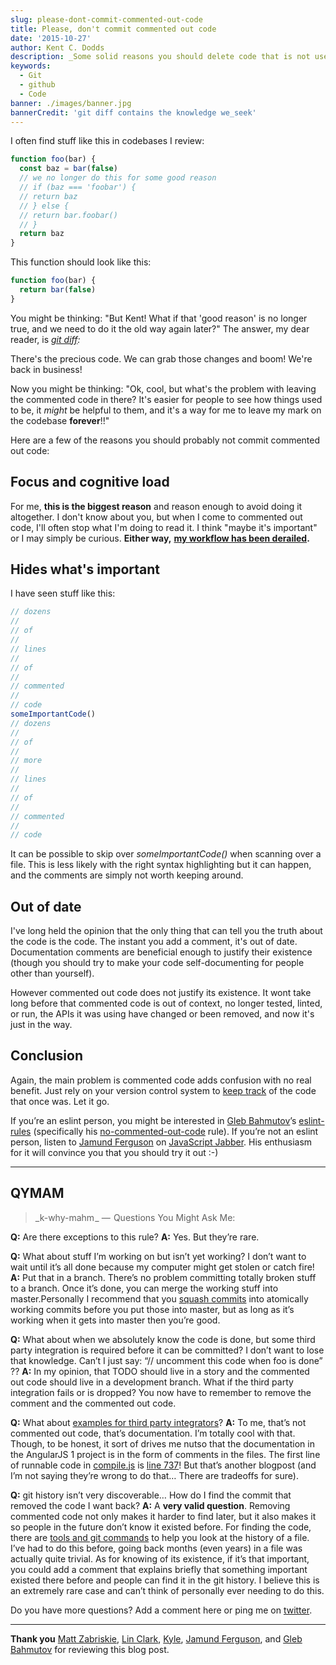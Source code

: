 ```yaml
---
slug: please-dont-commit-commented-out-code
title: Please, don't commit commented out code
date: '2015-10-27'
author: Kent C. Dodds
description: _Some solid reasons you should delete code that is not used_
keywords:
  - Git
  - github
  - Code
banner: ./images/banner.jpg
bannerCredit: 'git diff contains the knowledge we_seek'
---
```


I often find stuff like this in codebases I review:

```js
function foo(bar) {
  const baz = bar(false)
  // we no longer do this for some good reason
  // if (baz === 'foobar') {
  // return baz
  // } else {
  // return bar.foobar()
  // }
  return baz
}
```

This function should look like this:

```js
function foo(bar) {
  return bar(false)
}
```

You might be thinking: "But Kent! What if that 'good reason' is no longer true,
and we need to do it the old way again later?" The answer, my dear reader, is
[_git diff_](https://git-scm.com/docs/git-diff)_:_

There's the precious code. We can grab those changes and boom! We're back in
business!

Now you might be thinking: "Ok, cool, but what's the problem with leaving the
commented code in there? It's easier for people to see how things used to be, it
_might_ be helpful to them, and it's a way for me to leave my mark on the
codebase **forever**!!"

Here are a few of the reasons you should probably not commit commented out code:

## **Focus and cognitive load**

For me, **this is the biggest reason** and reason enough to avoid doing it
altogether. I don't know about you, but when I come to commented out code, I'll
often stop what I'm doing to read it. I think "maybe it's important" or I may
simply be curious. **Either way,**
[**my workflow has been derailed**](http://heeris.id.au/2013/this-is-why-you-shouldnt-interrupt-a-programmer)**.**

## Hides what's important

I have seen stuff like this:

```js
// dozens
//
// of
//
// lines
//
// of
//
// commented
//
// code
someImportantCode()
// dozens
//
// of
//
// more
//
// lines
//
// of
//
// commented
//
// code
```

It can be possible to skip over _someImportantCode()_ when scanning over a file.
This is less likely with the right syntax highlighting but it can happen, and
the comments are simply not worth keeping around.

## Out of date

I've long held the opinion that the only thing that can tell you the truth about
the code is the code. The instant you add a comment, it's out of date.
Documentation comments are beneficial enough to justify their existence (though
you should try to make your code self-documenting for people other than
yourself).

However commented out code does not justify its existence. It wont take long
before that commented code is out of context, no longer tested, linted, or run,
the APIs it was using have changed or been removed, and now it's just in the
way.

## Conclusion

Again, the main problem is commented code adds confusion with no real benefit.
Just rely on your version control system to
[keep track](https://youtu.be/dQw4w9WgXcQ) of the code that once was. Let it go.

If you’re an eslint person, you might be interested in
[Gleb Bahmutov](https://twitter.com/bahmutov)’s
[eslint-rules](https://github.com/bahmutov/eslint-rules) (specifically his
[no-commented-out-code](https://github.com/bahmutov/eslint-rules#no-commented-out-code)
rule). If you’re not an eslint person, listen to
[Jamund Ferguson](https://twitter.com/xjamundx) on
[JavaScript Jabber](https://devchat.tv/js-jabber/162-jsj-eslint-with-jamund-ferguson).
His enthusiasm for it will convince you that you should try it out :-)

---

## QYMAM

> _k-why-mahm _ —  Questions You Might Ask Me:

**Q:** Are there exceptions to this rule? **A:** Yes. But they’re rare.

**Q:** What about stuff I’m working on but isn’t yet working? I don’t want to
wait until it’s all done because my computer might get stolen or catch fire!
**A:** Put that in a branch. There’s no problem committing totally broken stuff
to a branch. Once it’s done, you can merge the working stuff into
master.Personally I recommend that you
[squash commits](http://makandracards.com/makandra/527-squash-several-git-commits-into-a-single-commit)
into atomically working commits before you put those into master, but as long as
it’s working when it gets into master then you’re good.

**Q:** What about when we absolutely know the code is done, but some third party
integration is required before it can be committed? I don’t want to lose that
knowledge. Can’t I just say: “// uncomment this code when foo is done” ?? **A:**
In my opinion, that TODO should live in a story and the commented out code
should live in a development branch. What if the third party integration fails
or is dropped? You now have to remember to remove the comment and the commented
out code.

**Q:** What about
[examples for third party integrators](https://twitter.com/cssensei/status/658780781943328769)?
**A:** To me, that’s not commented out code, that’s documentation. I’m totally
cool with that. Though, to be honest, it sort of drives me nutso that the
documentation in the AngularJS 1 project is in the form of comments in the
files. The first line of runnable code in
[compile.js](https://github.com/angular/angular.js/blob/469b14a525aad1eb3a0013f9d02c943b649c3392/src/ng/compile.js)
is
[line 737](https://github.com/angular/angular.js/blob/469b14a525aad1eb3a0013f9d02c943b649c3392/src/ng/compile.js#L737)!
But that’s another blogpost (and I’m not saying they’re wrong to do that… There
are tradeoffs for sure).

**Q:** git history isn’t very discoverable… How do I find the commit that
removed the code I want back? **A:** A **very valid question**. Removing
commented code not only makes it harder to find later, but it also makes it so
people in the future don’t know it existed before. For finding the code, there
are [tools and git commands](http://stackoverflow.com/q/278192/971592) to help
you look at the history of a file. I’ve had to do this before, going back months
(even years) in a file was actually quite trivial. As for knowing of its
existence, if it’s that important, you could add a comment that explains briefly
that something important existed there before and people can find it in the git
history. I believe this is an extremely rare case and can’t think of personally
ever needing to do this.

Do you have more questions? Add a comment here or ping me on
[twitter](https://twitter.com/kentcdodds).

---

**Thank you** [Matt Zabriskie](https://twitter.com/mzabriskie),
[Lin Clark](https://twitter.com/linclark), [Kyle](https://twitter.com/getify),
[Jamund Ferguson](https://twitter.com/xjamundx), and
[Gleb Bahmutov](https://twitter.com/bahmutov) for reviewing this blog post.
